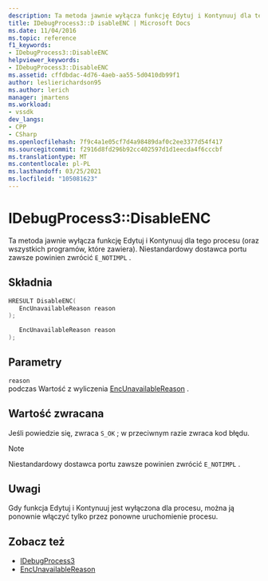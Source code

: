 ```yaml
---
description: Ta metoda jawnie wyłącza funkcję Edytuj i Kontynuuj dla tego procesu (oraz wszystkich programów, które zawiera).
title: IDebugProcess3::D isableENC | Microsoft Docs
ms.date: 11/04/2016
ms.topic: reference
f1_keywords:
- IDebugProcess3::DisableENC
helpviewer_keywords:
- IDebugProcess3::DisableENC
ms.assetid: cffdbdac-4d76-4aeb-aa55-5d0410db99f1
author: leslierichardson95
ms.author: lerich
manager: jmartens
ms.workload:
- vssdk
dev_langs:
- CPP
- CSharp
ms.openlocfilehash: 7f9c4a1e05cf7d4a98489daf0c2ee3377d54f417
ms.sourcegitcommit: f2916d8fd296b92cc402597d1d1eecda4f6cccbf
ms.translationtype: MT
ms.contentlocale: pl-PL
ms.lasthandoff: 03/25/2021
ms.locfileid: "105081623"
---
```

# <a name="idebugprocess3disableenc"></a>IDebugProcess3::DisableENC
Ta metoda jawnie wyłącza funkcję Edytuj i Kontynuuj dla tego procesu (oraz wszystkich programów, które zawiera). Niestandardowy dostawca portu zawsze powinien zwrócić `E_NOTIMPL` .

## <a name="syntax"></a>Składnia

```cpp
HRESULT DisableENC(
   EncUnavailableReason reason
);
```

```csharp
   EncUnavailableReason reason
);
```

## <a name="parameters"></a>Parametry
`reason`\
podczas Wartość z wyliczenia [EncUnavailableReason](../../../extensibility/debugger/reference/encunavailablereason.md) .

## <a name="return-value"></a>Wartość zwracana
 Jeśli powiedzie się, zwraca `S_OK` ; w przeciwnym razie zwraca kod błędu.

> [!NOTE]
> Niestandardowy dostawca portu zawsze powinien zwrócić `E_NOTIMPL` .

## <a name="remarks"></a>Uwagi
 Gdy funkcja Edytuj i Kontynuuj jest wyłączona dla procesu, można ją ponownie włączyć tylko przez ponowne uruchomienie procesu.

## <a name="see-also"></a>Zobacz też
- [IDebugProcess3](../../../extensibility/debugger/reference/idebugprocess3.md)
- [EncUnavailableReason](../../../extensibility/debugger/reference/encunavailablereason.md)
